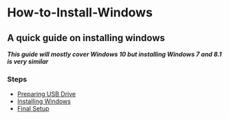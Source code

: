 # How-to-Install-Windows
## A quick guide on installing windows
***This guide will mostly cover Windows 10 but installing Windows 7 and 8.1 is very similar***

### Steps
- [Preparing USB Drive](preparing.md)
- [Installing Windows](installing.md)
- [Final Setup](final.md)

